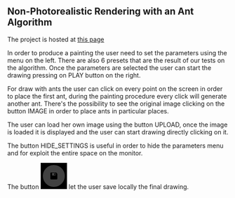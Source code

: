 <h2>Non-Photorealistic Rendering with an Ant Algorithm</h2>

The project is hosted at <a href="http://gianluca-venturini.github.io/ant-npr">this page</a>

In order to produce a painting the user need to set the parameters using the menu on the left. 
There are also 6 presets that are the result of our tests on the algorithm.
Once the parameters are selected the user can start the drawing pressing on PLAY button on the right.

For draw with ants the user can click on every point on the screen in order to place the first ant, during the painting procedure every click will generate another ant.
There's the possibility to see the original image clicking on the button IMAGE in order to place ants in particular places.

The user can load her own image using the button UPLOAD, once the image is loaded it is displayed and the user can start drawing directly clicking on it.

The button HIDE_SETTINGS is useful in order to hide the parameters menu and for exploit the entire space on the monitor.

The button <img src="image/save.png"> let the user save locally the final drawing.
